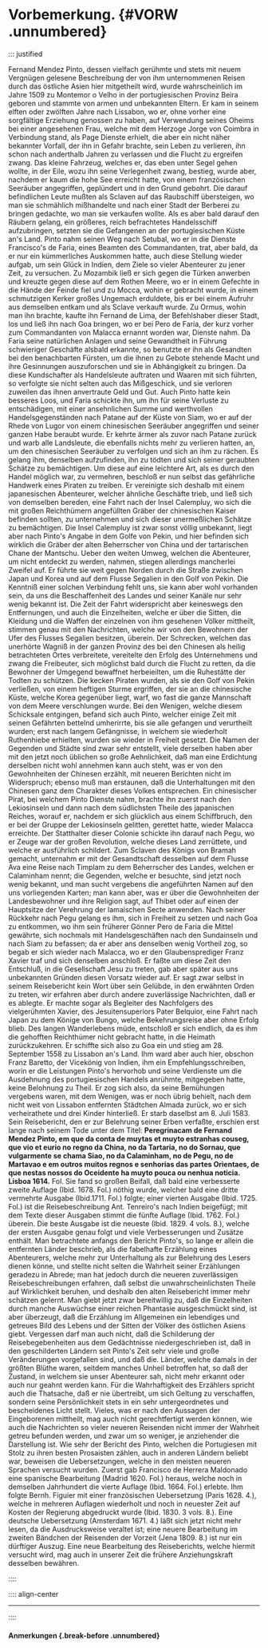 # Vorbemerkung. {#VORW .unnumbered}

::: justified

Fernand Mendez Pinto, dessen vielfach gerühmte und stets mit neuem Vergnügen
gelesene Beschreibung der von ihm unternommenen Reisen durch das östliche Asien
hier mitgetheilt wird, wurde wahrscheinlich im Jahre 1509 zu Montemor o Velho in
der portugiesischen Provinz Beira geboren und stammte von armen und unbekannten
Eltern. Er kam in seinem elften oder zwölften Jahre nach Lissabon, wo er, ohne
vorher eine sorgfältige Erziehung genossen zu haben, auf Verwendung seines
Oheims bei einer angesehenen Frau, welche mit dem Herzoge Jorge von Coimbra in
Verbindung stand, als Page Dienste erhielt, die aber ein nicht näher bekannter
Vorfall, der ihn in Gefahr brachte, sein Leben zu verlieren, ihn schon nach
anderthalb Jahren zu verlassen und die Flucht zu ergreifen zwang. Das kleine
Fahrzeug, welches er, das eben unter Segel gehen wollte, in der Eile, wozu ihn
seine Verlegenheit zwang, bestieg, wurde aber, nachdem er kaum die hohe See
erreicht hatte, von einem französischen Seeräuber angegriffen, geplündert und in
den Grund gebohrt. Die darauf befindlichen Leute mußten als Sclaven auf das
Raubschiff übersteigen, wo man sie schmählich mißhandelte und nach einer Stadt
der Berberei zu bringen gedachte, wo man sie verkaufen wollte. Als es aber bald
darauf den Räubern gelang, ein größeres, reich befrachtetes Handelsschiff
aufzubringen, setzten sie die Gefangenen an der portugiesischen Küste an's Land.
Pinto nahm seinen Weg nach Setubal, wo er in die Dienste Francisco's de Faria,
eines Beamten des Commandanten, trat, aber bald, da er nur ein kümmerliches
Auskommen hatte, auch diese Stellung wieder aufgab, um sein Glück in Indien, dem
Ziele so vieler Abenteurer zu jener Zeit, zu versuchen. Zu Mozambik ließ er sich
gegen die Türken anwerben und kreuzte gegen diese auf dem Rothen Meere, wo er in
einem Gefechte in die Hände der Feinde fiel und zu Mocca, wohin er gebracht
wurde, in einem schmutzigen Kerker großes Ungemach erduldete, bis er bei einem
Aufruhr aus demselben entkam und als Sclave verkauft wurde. Zu Ormus, wohin man
ihn brachte, kaufte ihn Fernand de Lima, der Befehlshaber dieser Stadt, los und
ließ ihn nach Goa bringen, wo er bei Pero de Faria, der kurz vorher zum
Commandanten von Malacca ernannt worden war, Dienste nahm. Da Faria seine
natürlichen Anlagen und seine Gewandtheit in Führung schwieriger Geschäfte
alsbald erkannte, so benutzte er ihn als Gesandten bei den benachbarten Fürsten,
um die ihnen zu Gebote stehende Macht und ihre Gesinnungen auszuforschen und sie
in Abhängigkeit zu bringen. Da diese Kundschafter als Handelsleute auftraten und
Waaren mit sich führten, so verfolgte sie nicht selten auch das Mißgeschick, und
sie verloren zuweilen das ihnen anvertraute Geld und Gut. Auch Pinto hatte kein
besseres Loos, und Faria schickte ihn, um ihn für seine Verluste zu
entschädigen, mit einer ansehnlichen Summe und werthvollen Handelsgegenständen
nach Patane auf der Küste von Siam, wo er auf der Rhede von Lugor von einem
chinesischen Seeräuber angegriffen und seiner ganzen Habe beraubt wurde. Er
kehrte ärmer als zuvor nach Patane zurück und warb alle Landsleute, die
ebenfalls nichts mehr zu verlieren hatten, an, um den chinesischen Seeräuber zu
verfolgen und sich an ihm zu rächen. Es gelang ihm, denselben aufzufinden, ihn
zu tödten und sich seiner geraubten Schätze zu bemächtigen. Um diese auf eine
leichtere Art, als es durch den Handel möglich war, zu vermehren, beschloß er
nun selbst das gefährliche Handwerk eines Piraten zu treiben. Er vereinigte sich
deshalb mit einem japanesischen Abenteurer, welcher ähnliche Geschäfte trieb,
und ließ sich von demselben bereden, eine Fahrt nach der Insel Calempluy, wo
sich die mit großen Reichthümern angefüllten Gräber der chinesischen Kaiser
befinden sollten, zu unternehmen und sich dieser unermeßlichen Schätze zu
bemächtigen. Die Insel Calempluy ist zwar sonst völlig unbekannt, liegt aber
nach Pinto's Angabe in dem Golfe von Pekin, und hier befinden sich wirklich die
Gräber der alten Beherrscher von China und der tartarischen Chane der Mantschu.
Ueber den weiten Umweg, welchen die Abenteurer, um nicht entdeckt zu werden,
nahmen, stiegen allerdings mancherlei Zweifel auf. Er führte sie weit gegen
Norden durch die Straße zwischen Japan und Korea und auf dem Flusse Segalien in
den Golf von Pekin. Die Kenntniß einer solchen Verbindung fehlt uns, sie kann
aber wohl vorhanden sein, da uns die Beschaffenheit des Landes und seiner Kanäle
nur sehr wenig bekannt ist. Die Zeit der Fahrt widerspricht aber keineswegs den
Entfernungen, und auch die Einzelheiten, welche er über die Sitten, die Kleidung
und die Waffen der einzelnen von ihm gesehenen Völker mittheilt, stimmen genau
mit den Nachrichten, welche wir von den Bewohnern der Ufer des Flusses Segalien
besitzen, überein. Der Schrecken, welchen das unerhörte Wagniß in der ganzen
Provinz des bei den Chinesen als heilig betrachteten Ortes verbreitete,
vereitelte den Erfolg des Unternehmens und zwang die Freibeuter, sich möglichst
bald durch die Flucht zu retten, da die Bewohner der Umgegend bewaffnet
herbeieilten, um die Ruhestätte der Todten zu schützen. Die kecken Piraten
wurden, als sie den Golf von Pekin verließen, von einem heftigen Sturme
ergriffen, der sie an die chinesische Küste, welche Korea gegenüber liegt, warf,
wo fast die ganze Mannschaft von dem Meere verschlungen wurde. Bei den Wenigen,
welche diesem Schicksale entgingen, befand sich auch Pinto, welcher einige Zeit
mit seinen Gefährten bettelnd umherirrte, bis sie alle gefangen und verurtheilt
wurden; erst nach langem Gefängnisse, in welchem sie wiederholt Ruthenhiebe
erhielten, wurden sie wieder in Freiheit gesetzt. Die Namen der Gegenden und
Städte sind zwar sehr entstellt, viele derselben haben aber mit den jetzt noch
üblichen so große Aehnlichkeit, daß man eine Erdichtung derselben nicht wohl
annehmen kann auch steht, was er von den Gewohnheiten der Chinesen erzählt, mit
neueren Berichten nicht im Widerspruch; ebenso muß man erstaunen, daß die
Unterhaltungen mit den Chinesen ganz dem Charakter dieses Volkes entsprechen.
Ein chinesischer Pirat, bei welchem Pinto Dienste nahm, brachte ihn zuerst nach
den Lekiosinseln und dann nach dem südlichsten Theile des japanischen Reiches,
worauf er, nachdem er sich glücklich aus einem Schiffbruch, den er bei der
Gruppe der Lekiosinseln gelitten, gerettet hatte, wieder Malacca erreichte. Der
Statthalter dieser Colonie schickte ihn darauf nach Pegu, wo er Zeuge war der
großen Revolution, welche dieses Land zerrüttete, und welche er ausführlich
schildert. Zum Sclaven des Königs von Bramah gemacht, unternahm er mit der
Gesandtschaft desselben auf dem Flusse Ava eine Reise nach Timplam zu dem
Beherrscher des Landes, welchen er Calaminham nennt; die Gegenden, welche er
besuchte, sind jetzt noch wenig bekannt, und man sucht vergebens die angeführten
Namen auf den uns vorliegenden Karten; man kann aber, was er über die
Gewohnheiten der Landesbewohner und ihre Religion sagt, auf Thibet oder auf
einen der Hauptsitze der Verehrung der lamaischen Secte anwenden. Nach seiner
Rückkehr nach Pegu gelang es ihm, sich in Freiheit zu setzen und nach Goa zu
entkommen, wo ihm sein früherer Gönner Pero de Faria die Mittel gewährte, sich
nochmals mit Handelsgeschäften nach den Sundainseln und nach Siam zu befassen;
da er aber ans denselben wenig Vortheil zog, so begab er sich wieder nach
Malacca, wo er den Glaubensprediger Franz Xavier traf und sich denselben
anschloß. Er faßte um diese Zeit den Entschluß, in die Gesellschaft Jesu zu
treten, gab aber später aus uns unbekannten Gründen diesen Vorsatz wieder auf.
Er sagt zwar selbst in seinem Reisebericht kein Wort über sein Gelübde, in den
erwähnten Orden zu treten, wir erfahren aber durch andere zuverlässige
Nachrichten, daß er es ablegte. Er machte sogar als Begleiter des Nachfolgers
des vielgerühmten Xavier, des Jesuitensuperiors Pater Belquior, eine Fahrt nach
Japan zu dem Könige von Bungo, welche Bekehrungsreise aber ohne Erfolg blieb.
Des langen Wanderlebens müde, entschloß er sich endlich, da es ihm die gehofften
Reichthümer nicht gebracht hatte, in die Heimath zurückzukehren. Er schiffte
sich also zu Goa ein und stieg am 28. September 1558 zu Lissabon an's Land. Ihm
ward aber auch hier, obschon Franz Baretto, der Vicekönig von Indien, ihm ein
Empfehlungsschreiben, worin er die Leistungen Pinto's hervorhob und seine
Verdienste um die Ausdehnung des portugiesischen Handels anrühmte, mitgegeben
hatte, keine Belohnung zu Theil. Er zog sich also, da seine Bemühungen vergebens
waren, mit dem Wenigen, was er noch übrig behielt, nach dem nicht weit von
Lissabon entfernten Städtchen Almada zurück, wo er sich verheirathete und drei
Kinder hinterließ. Er starb daselbst am 8. Juli 1583. Sein Reisebericht, den er
zur Belehrung seiner Erben verfaßte, erschien erst lange nach seinem Tode unter
dem Titel: **Peregrinacam de Fernand Mendez Pinto, em que da conta de muytas et
muyto estranhas couseg, que vio et eurio no regno da China, no da Tartaria, no
do Sornau, que vulgarmente se chama Siao, no da Calaminham, no de Pegu, no de
Martavao e em outros muitos regnos e senhorias das partes Orientaes, de que
nestas nossos do Oceidente ha muyto pouca ou nenhua noticia. Lisboa 1614.** Fol.
Sie fand so großen Beifall, daß bald eine verbesserte zweite Auflage (Ibid. 1678. Fol.) 
nöthig wurde, welcher bald eine dritte vermehrte Ausgabe (Ibid.1711. Fol.) 
folgte; einer vierten Ausgabe (Ibid. 1725. Fol.) ist die
Reisebeschreibung Ant. Tenreiro's nach Indien beigefügt; mit dem Texte dieser
Ausgaben stimmt die fünfte Auflage (Ibid. 1762. Fol.) überein. Die beste Ausgabe
ist die neueste (Ibid. 1829. 4 vols. 8.), welche der ersten Ausgabe genau folgt
und viele Verbesserungen und Zusätze enthält. Man betrachtete anfangs den
Bericht Pinto's, so lange er allein die entfernten Länder beschrieb, als die
fabelhafte Erzählung eines Abenteurers, welche mehr zur Unterhaltung als zur
Belehrung des Lesers dienen könne, und stellte nicht selten die Wahrheit seiner
Erzählungen geradezu in Abrede; man hat jedoch durch die neueren zuverlässigen
Reisebeschreibungen erfahren, daß selbst die unwahrscheinlichsten Theile auf
Wirklichkeit beruhen, und deshalb den alten Reisebericht immer mehr schätzen
gelernt. Man giebt jetzt zwar bereitwillig zu, daß die Einzelheiten durch manche
Auswüchse einer reichen Phantasie ausgeschmückt sind, ist aber überzeugt, daß
die Erzählung im Allgemeinen ein lebendiges und getreues Bild des Lebens und der
Sitten der Völker des östlichen Asiens giebt. Vergessen darf man auch nicht, daß
die Schilderung der Reisebegebenheiten aus dem Gedächtnisse niedergeschrieben
ist, daß in den geschilderten Ländern seit Pinto's Zeit sehr viele und große
Veränderungen vorgefallen sind, und daß die. Länder, welche damals in der
größten Blüthe waren, seitdem manches Unheil betroffen hat, so daß der Zustand,
in welchem sie unser Abenteurer sah, nicht mehr erkannt oder auch nur geahnt
werden kann. Für die Wahrhaftigkeit des Erzählers spricht auch die Thatsache,
daß er nie übertreibt, um sich Geltung zu verschaffen, sondern seine
Persönlichkeit stets in ein sehr untergeordnetes und bescheidenes Licht stellt.
Vieles, was er nach den Aussagen der Eingeborenen mittheilt, mag auch nicht
gerechtfertigt werden können, wie auch die Nachrichten so vieler neueren
Reisenden nicht immer der Wahrheit getreu befunden werden, und zwar um so
weniger, je anziehender die Darstellung ist. Wie sehr der Bericht des Pinto,
welchen die Portugiesen mit Stolz zu ihren besten Prosaisten zählen, auch in
anderen Ländern beliebt war, beweisen die Uebersetzungen, welche in den meisten
neueren Sprachen versucht wurden. Zuerst gab Francisco de Herrera Maldonado eine
spanische Bearbeitung (Madrid 1620. Fol.) heraus, welche noch in demselben
Jahrhundert die vierte Auflage (Ibid. 1664. Fol.) erlebte. Ihm folgte Bernh.
Figuier mit einer französischen Uebersetzung (Paris 1628. 4.), welche in
mehreren Auflagen wiederholt und noch in neuester Zeit auf Kosten der Regierung
abgedruckt wurde (Ibid. 1830. 3 vols. 8.). Eine deutsche Uebersetzung (Amsterdam
1671. 4.) läßt sich jetzt nicht mehr lesen, da die Ausdrucksweise veraltet ist;
eine neuere Bearbeitung im zweiten Bändchen der Reisenden der Vorzeit (Jena
1809. 8.) ist nur ein dürftiger Auszug. Eine neue Bearbeitung des Reiseberichts,
welche hiermit versucht wird, mag auch in unserer Zeit die frühere
Anziehungskraft desselben bewähren.

::::


:::: align-center
****
::::

#### **Anmerkungen** {.break-before .unnumbered}

